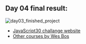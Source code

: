 <h2>Day 04 final result:</h2>

![day03_finished_project](https://user-images.githubusercontent.com/31028022/61593437-37e49380-abe8-11e9-9f8d-13ddb35821a9.png)



- [JavaScript30 challange website](https://javascript30.com/)
- [Other courses by Wes Bos](https://wesbos.com/courses/)

